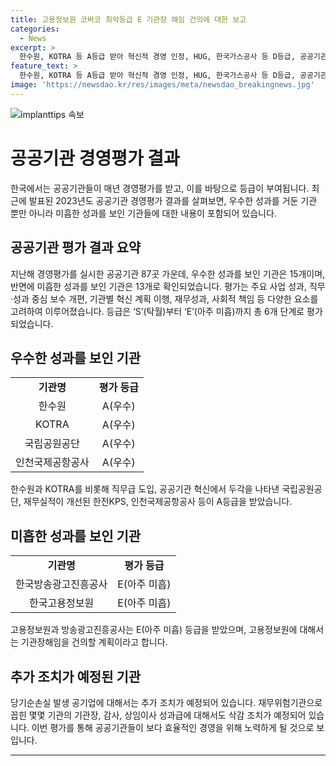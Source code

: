 ```yaml
---
title: 고용정보원 코바코 최악등급 E 기관장 해임 건의에 대한 보고
categories:
  - News
excerpt: >
  한수원, KOTRA 등 A등급 받아 혁신적 경영 인정, HUG, 한국가스공사 등 D등급, 공공기관 11곳 미흡 평가. 기획재정부, 공공기관 운영위원회를 통해 경영 실적 평가 결과 발표. 김영중 고용정보원장에 대해 해임 건의. 공기업 32개, 준정부기관 55개 등 87개 기관 평가. 평가 결과, A등급 15개, D·E등급 13개. 한국고용정보원, 방송광고진흥공사 E등급 받아 기관장 해임 건의. 재무위험기관으로 지정된 14개 기관 중 당기순손실 발생 기업에 대한 추가 조치 진행.
feature_text: >
  한수원, KOTRA 등 A등급 받아 혁신적 경영 인정, HUG, 한국가스공사 등 D등급, 공공기관 11곳 미흡 평가. 기획재정부, 공공기관 운영위원회를 통해 경영 실적 평가 결과 발표. 김영중 고용정보원장에 대해 해임 건의. 공기업 32개, 준정부기관 55개 등 87개 기관 평가. 평가 결과, A등급 15개, D·E등급 13개. 한국고용정보원, 방송광고진흥공사 E등급 받아 기관장 해임 건의. 재무위험기관으로 지정된 14개 기관 중 당기순손실 발생 기업에 대한 추가 조치 진행.
image: 'https://newsdao.kr/res/images/meta/newsdao_breakingnews.jpg'
---
```


<p><img src="https://newsdao.kr/res/images/meta/newsdao_breakingnews.jpg" alt="implanttips 속보" /></p>

<h1>공공기관 경영평가 결과</h1>

<p>한국에서는 공공기관들이 매년 경영평가를 받고, 이를 바탕으로 등급이 부여됩니다. 최근에 발표된 2023년도 공공기관 경영평가 결과를 살펴보면, 우수한 성과를 거둔 기관 뿐만 아니라 미흡한 성과를 보인 기관들에 대한 내용이 포함되어 있습니다.</p>

<h2 data-ke-size="size26">공공기관 평가 결과 요약</h2>

<p data-ke-size="size16">지난해 경영평가를 실시한 공공기관 87곳 가운데, 우수한 성과를 보인 기관은 15개이며, 반면에 미흡한 성과를 보인 기관은 13개로 확인되었습니다. 평가는 주요 사업 성과, 직무·성과 중심 보수 개편, 기관별 혁신 계획 이행, 재무성과, 사회적 책임 등 다양한 요소를 고려하여 이루어졌습니다. 등급은 ‘S’(탁월)부터 ‘E’(아주 미흡)까지 총 6개 단계로 평가되었습니다.</p>

<h2 data-ke-size="size26">우수한 성과를 보인 기관</h2>

<table>
  <tr>
    <td style="text-align: center; height: 17px;"><b>기관명</b></td>
    <td style="text-align: center; height: 17px;"><b>평가 등급</b></td>
  </tr>
  <tr>
    <td style="text-align: center; height: 17px;">한수원</td>
    <td style="text-align: center; height: 17px;">A(우수)</td>
  </tr>
  <tr>
    <td style="text-align: center; height: 17px;">KOTRA</td>
    <td style="text-align: center; height: 17px;">A(우수)</td>
  </tr>
  <tr>
    <td style="text-align: center; height: 17px;">국립공원공단</td>
    <td style="text-align: center; height: 17px;">A(우수)</td>
  </tr>
  <tr>
    <td style="text-align: center; height: 17px;">인천국제공항공사</td>
    <td style="text-align: center; height: 17px;">A(우수)</td>
  </tr>
</table>

<div>
  <p data-ke-size="size16">한수원과 KOTRA를 비롯해 직무급 도입, 공공기관 혁신에서 두각을 나타낸 국립공원공단, 재무실적이 개선된 한전KPS, 인천국제공항공사 등이 A등급을 받았습니다.</p>
</div>

<h2 data-ke-size="size26">미흡한 성과를 보인 기관</h2>

<table>
  <tr>
    <td style="text-align: center; height: 17px;"><b>기관명</b></td>
    <td style="text-align: center; height: 17px;"><b>평가 등급</b></td>
  </tr>
  <tr>
    <td style="text-align: center; height: 17px;">한국방송광고진흥공사</td>
    <td style="text-align: center; height: 17px;">E(아주 미흡)</td>
  </tr>
  <tr>
    <td style="text-align: center; height: 17px;">한국고용정보원</td>
    <td style="text-align: center; height: 17px;">E(아주 미흡)</td>
  </tr>
</table>

<div>
  <p data-ke-size="size16">고용정보원과 방송광고진흥공사는 E(아주 미흡) 등급을 받았으며, 고용정보원에 대해서는 기관장해임을 건의할 계획이라고 합니다.</p>
</div>

<h2 data-ke-size="size26">추가 조치가 예정된 기관</h2>

<p data-ke-size="size16">당기순손실 발생 공기업에 대해서는 추가 조치가 예정되어 있습니다. 재무위험기관으로 꼽힌 몇몇 기관의 기관장, 감사, 상임이사 성과급에 대해서도 삭감 조치가 예정되어 있습니다. 이번 평가를 통해 공공기관들이 보다 효율적인 경영을 위해 노력하게 될 것으로 보입니다.</p>

<hr>

<p data-ke-size="size16">&nbsp;</p>

